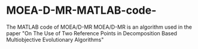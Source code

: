 # MOEA-D-MR-MATLAB-code-
The MATLAB code of MOEA/D-MR
MOEA/D-MR is an algorithm used in the paper "On The Use of Two Reference Points in Decomposition Based Multiobjective Evolutionary
Algorithms" 
